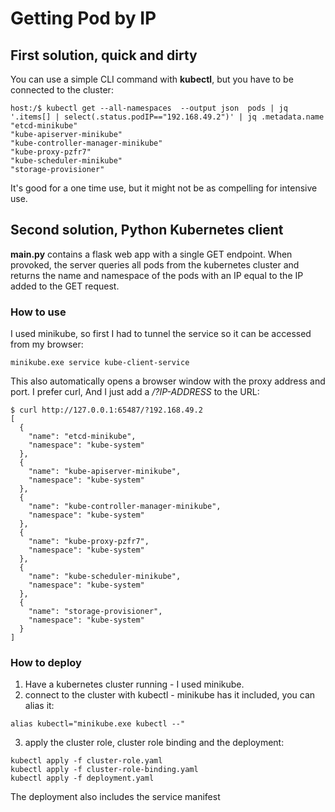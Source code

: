 # Getting Pod by IP

## First solution, quick and dirty
You can use a simple CLI command with **kubectl**, but you have to be connected to the cluster:
```
host:/$ kubectl get --all-namespaces  --output json  pods | jq '.items[] | select(.status.podIP=="192.168.49.2")' | jq .metadata.name
"etcd-minikube"
"kube-apiserver-minikube"
"kube-controller-manager-minikube"
"kube-proxy-pzfr7"
"kube-scheduler-minikube"
"storage-provisioner"

```
It's good for a one time use, but it might not be as compelling for intensive use.

## Second solution, Python Kubernetes client
**main.py** contains a flask web app with a single GET endpoint.
When provoked, the server queries all pods from the kubernetes cluster and returns the name and namespace of the pods with an IP equal to the IP added to the GET request.
### How to use
I used minikube, so first I had to tunnel the service so it can be accessed from my browser:

```
minikube.exe service kube-client-service
```
This also automatically opens a browser window with the proxy address and port.
I prefer curl, And I just add a */?IP-ADDRESS* to the URL:
```
$ curl http://127.0.0.1:65487/?192.168.49.2
[
  {
    "name": "etcd-minikube",
    "namespace": "kube-system"
  },
  {
    "name": "kube-apiserver-minikube",
    "namespace": "kube-system"
  },
  {
    "name": "kube-controller-manager-minikube",
    "namespace": "kube-system"
  },
  {
    "name": "kube-proxy-pzfr7",
    "namespace": "kube-system"
  },
  {
    "name": "kube-scheduler-minikube",
    "namespace": "kube-system"
  },
  {
    "name": "storage-provisioner",
    "namespace": "kube-system"
  }
]
```
### How to deploy
1. Have a kubernetes cluster running - I used minikube.
2. connect to the cluster with kubectl - minikube has it included, you can alias it:
```
alias kubectl="minikube.exe kubectl --"
```
3. apply the cluster role, cluster role binding and the deployment:
```
kubectl apply -f cluster-role.yaml
kubectl apply -f cluster-role-binding.yaml
kubectl apply -f deployment.yaml
```
The deployment also includes the service manifest
